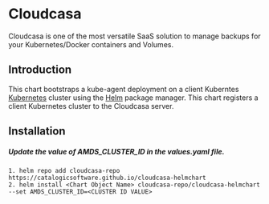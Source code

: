 # Cloudcasa
Cloudcasa is one of the most versatile SaaS solution to manage backups for your Kubernetes/Docker containers and Volumes.

## Introduction

This chart bootstraps a kube-agent deployment on a client Kuberntes [Kubernetes](http://kubernetes.io) cluster using the [Helm](https://helm.sh) package manager. This chart registers a client Kubernetes cluster to the Cloudcasa server.

## Installation
##### Update the value of AMDS_CLUSTER_ID in the values.yaml file.

```
1. helm repo add cloudcasa-repo https://catalogicsoftware.github.io/cloudcasa-helmchart
2. helm install <Chart Object Name> cloudcasa-repo/cloudcasa-helmchart --set AMDS_CLUSTER_ID=<CLUSTER ID VALUE>
```
